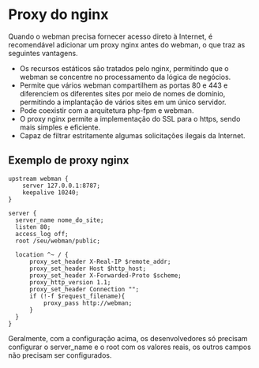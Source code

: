 # Proxy do nginx
Quando o webman precisa fornecer acesso direto à Internet, é recomendável adicionar um proxy nginx antes do webman, o que traz as seguintes vantagens.

- Os recursos estáticos são tratados pelo nginx, permitindo que o webman se concentre no processamento da lógica de negócios.
- Permite que vários webman compartilhem as portas 80 e 443 e diferenciem os diferentes sites por meio de nomes de domínio, permitindo a implantação de vários sites em um único servidor.
- Pode coexistir com a arquitetura php-fpm e webman.
- O proxy nginx permite a implementação do SSL para o https, sendo mais simples e eficiente.
- Capaz de filtrar estritamente algumas solicitações ilegais da Internet.

## Exemplo de proxy nginx
```
upstream webman {
    server 127.0.0.1:8787;
    keepalive 10240;
}

server {
  server_name nome_do_site;
  listen 80;
  access_log off;
  root /seu/webman/public;

  location ^~ / {
      proxy_set_header X-Real-IP $remote_addr;
      proxy_set_header Host $http_host;
      proxy_set_header X-Forwarded-Proto $scheme;
      proxy_http_version 1.1;
      proxy_set_header Connection "";
      if (!-f $request_filename){
          proxy_pass http://webman;
      }
  }
}
```

Geralmente, com a configuração acima, os desenvolvedores só precisam configurar o server_name e o root com os valores reais, os outros campos não precisam ser configurados.

